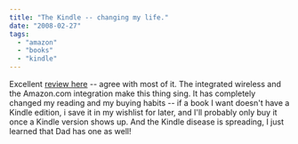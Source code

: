 ```yaml
---
title: "The Kindle -- changing my life."
date: "2008-02-27"
tags: 
  - "amazon"
  - "books"
  - "kindle"
---
```


Excellent [review here](http://www.hanselman.com/blog/AmazonKindle.aspx) -- agree with most of it. The integrated wireless and the Amazon.com integration make this thing sing. It has completely changed my reading and my buying habits -- if a book I want doesn't have a Kindle edition, i save it in my wishlist for later, and I'll probably only buy it once a Kindle version shows up. And the Kindle disease is spreading, I just learned that Dad has one as well!
